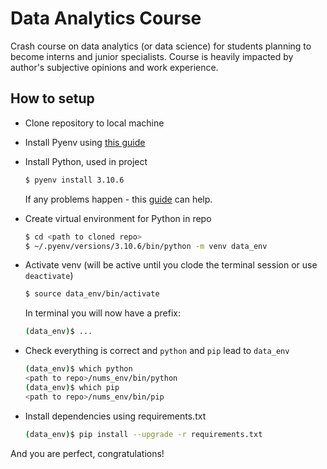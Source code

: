 # Data Analytics Course
Crash course on data analytics (or data science) for students planning to become interns and junior specialists. Course is heavily impacted by author's subjective opinions and work experience.


## How to setup
- Clone repository to local machine
- Install Pyenv using [this guide](https://github.com/pyenv/pyenv#installation)
- Install Python, used in project
  ```bash
  $ pyenv install 3.10.6
  ```
  If any problems happen - this [guide](https://github.com/pyenv/pyenv/wiki/Common-build-problems) can help.
- Create virtual environment for Python in repo
  ```bash
  $ cd <path to cloned repo>
  $ ~/.pyenv/versions/3.10.6/bin/python -m venv data_env
  ```
- Activate venv (will be active until you clode the terminal session or use `deactivate`)
  ```bash
  $ source data_env/bin/activate
  ```  
  In terminal you will now have a prefix:
  ```bash
  (data_env)$ ...
  ```

- Check everything is correct and `python` and `pip` lead to `data_env`
    ```bash
    (data_env)$ which python
    <path to repo>/nums_env/bin/python
    (data_env)$ which pip
    <path to repo>/nums_env/bin/pip
    ```
- Install dependencies using requirements.txt
  ```bash
  (data_env)$ pip install --upgrade -r requirements.txt
  ```
And you are perfect, congratulations!
